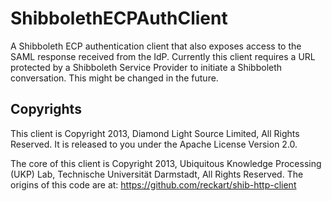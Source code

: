 ShibbolethECPAuthClient
=======================

A Shibboleth ECP authentication client that also exposes access to the SAML response received from the IdP. 
  Currently this client requires a URL protected by a Shibboleth Service Provider to initiate a Shibboleth
  conversation. This might be changed in the future.

Copyrights
----------

This client is Copyright 2013, Diamond Light Source Limited, All Rights Reserved. It is released to you
  under the Apache License Version 2.0.

The core of this client is Copyright 2013, Ubiquitous Knowledge Processing (UKP) Lab, 
  Technische Universität Darmstadt, All Rights Reserved. The origins of this code are at: 
  https://github.com/reckart/shib-http-client
